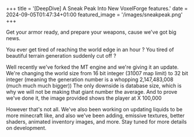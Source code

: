 +++ 
title = '[DeepDive] A Sneak Peak Into New VoxelForge features.' 
date = 2024-09-05T01:47:34+01:00 
featured_image = '/images/sneakpeak.png' 
+++

Get your armor ready, and prepare your weapons, cause we've got big news.

You ever get tired of reaching the world edge in an hour ? 
You tired of beautiful terrain generation suddenly cut off ?

Well recently we've forked the MT engine and we're giving it an update. 
We're changing the world size from 16 bit integer (31007 map limit) to 32 bit integer (meaning the generation number is a whopping 2,147,483,008 (much much much bigger)) 
The only downside is database size, which is why we will not be making that giant number the average. And to prove we've done it, the image provided shows the player at X 100,000

However that's not all. We've also been working on updating liquids to be more minecraft like, and also we've been adding, emissive textures, better shaders, animated inventory images, and more.
Stay tuned for more details on development.
